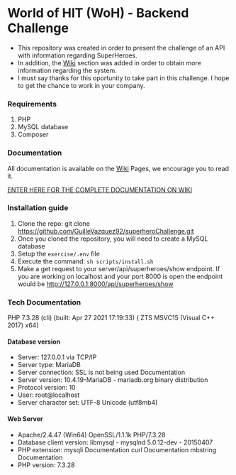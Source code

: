 # World of HIT (WoH) - Backend Challenge
* This repository was created in order to present the challenge of an API with information regarding SuperHeroes.
* In addition, the <a href="https://github.com/GuilleVazquez92/superheroChallenge/wiki">Wiki</a> section was added in order to obtain more information regarding the system.
* I must say thanks for this oportunity to take part in this challenge. I hope to get the chance to work in your company.

### Requirements
1. PHP
2. MySQL database
3. Composer



### Documentation
All documentation is available on the <a href="https://github.com/GuilleVazquez92/superheroChallenge/wiki">Wiki</a> Pages, we encourage you to read it.
<p><a href="https://github.com/GuilleVazquez92/superheroChallenge/wiki">ENTER HERE FOR THE COMPLETE DOCUMENTATION ON WIKI</a> </p>

### Installation guide

1. Clone the repo:
git clone https://github.com/GuilleVazquez92/superheroChallenge.git
2. Once you cloned the repository, you will need to create a MySQL database
3. Setup the `exercise/.env` file
4. Execute the command: `sh scripts/install.sh`
5. Make a get request to your server/api/superheroes/show endpoint.
If you are working on localhost and your port 8000 is open the endpoint would be
http://127.0.0.1:8000/api/superheroes/show


### Tech Documentation

PHP 7.3.28 (cli) (built: Apr 27 2021 17:19:33) ( ZTS MSVC15 (Visual C++ 2017) x64)

#### Database version
* Server: 127.0.0.1 via TCP/IP
* Server type: MariaDB
* Server connection: SSL is not being used Documentation
* Server version: 10.4.19-MariaDB - mariadb.org binary distribution
* Protocol version: 10
* User: root@localhost
* Server character set: UTF-8 Unicode (utf8mb4)

#### Web Server
* Apache/2.4.47 (Win64) OpenSSL/1.1.1k PHP/7.3.28
* Database client version: libmysql - mysqlnd 5.0.12-dev - 20150407 
* PHP extension: mysqli Documentation curl Documentation mbstring Documentation
* PHP version: 7.3.28


